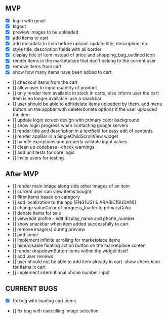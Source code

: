 ## MVP
- [x] login with gmail
- [x] logout
- [x] preview images to be uploaded
- [x] add items to cart
- [x] add metadata to item before upload. update title, description, etc
- [x] style title, description fields with all border
- [x] display title of item instead of price and shopping_bag_outlined icon
- [x] render items in the marketplace that don't belong to the current user
- [x] remove items from cart
- [x] show how many items have been added to cart
- [] checkout items from the cart
- [] allow user to input quantity of product
- [] only render item available in stock in carts, else inform user the cart item is no longer available. use a snackbar
- [] user should be able to edit/delete items uploaded by them. add menu button on the appbar with delete/donate options if the user uploaded the item
- [] update login screen design with primary color background
- [] show login progress when contacting google servers
- [] render title and description in a textfield for easy edit of contents
- [] render appBar in a SingleChildScrollView widget
- [] handle exceptions and properly validate input values
- [] clean up codebase--check warnings
- [] add unit tests for core logic
- [] invite users for testing

## After MVP
- [] render main image along side other images of an item
- [] current user can view items bought
- [] filter items based on category
- [] add localization to the app [ENG(US) & ARABIC(SUDAN)]
- [] change valueColor of progress_loader to primaryColor
- [] donate items for sale
- [] view/edit profile - edit display_name and phone_number
- [] show snackbar when item added successfully to cart
- [] remove image(s) during preview
- [] add some 
- [] implement infinite scrolling for marketplace items
- [] hide/disable floating action button on the marketplace screen
- [] render dropdownButton items within the widget itself
- [] add user reviews
- [] user should not be able to add item already in cart. show check icon for items in cart
- [] implement international phone number input

## CURRENT BUGS
- [x] fix bug with loading cart items
- [] fix bug with cancelling image selection
